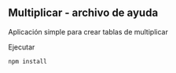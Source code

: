 ## Multiplicar - archivo de ayuda
Aplicación simple para crear tablas de multiplicar

Ejecutar 

```
npm install
```
